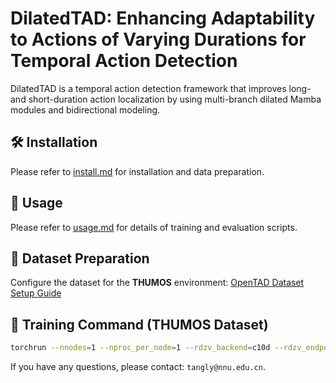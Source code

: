 # DilatedTAD: Enhancing Adaptability to Actions of Varying Durations for Temporal Action Detection

DilatedTAD is a temporal action detection framework that improves long- and short-duration action localization by using multi-branch dilated Mamba modules and bidirectional modeling. 

## 🛠️ Installation

Please refer to [install.md](docs/en/install.md) for installation and data preparation.


## 🚀 Usage

Please refer to [usage.md](docs/en/usage.md) for details of training and evaluation scripts.


## 📂 Dataset Preparation

Configure the dataset for the **THUMOS** environment: [OpenTAD Dataset Setup Guide](https://github.com/sming256/OpenTAD)


## 🚀 Training Command (THUMOS Dataset)

```bash
torchrun --nnodes=1 --nproc_per_node=1 --rdzv_backend=c10d --rdzv_endpoint=localhost:0 tools/train.py configs/DilatedTAD/thumos_internvideo6b.py
```

If you have any questions, please contact: `tangly@nnu.edu.cn`.
